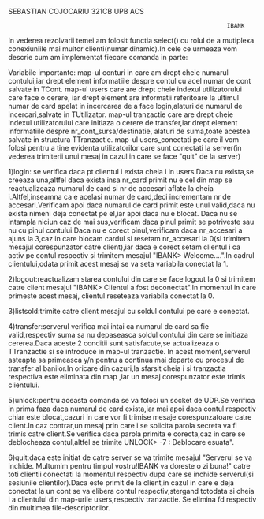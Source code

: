 SEBASTIAN COJOCARIU 321CB UPB ACS

										                          IBANK

In vederea rezolvarii temei am folosit functia select() cu rolul de a mutiplexa
conexiuniile mai multor clienti(numar dinamic).In cele ce urmeaza vom descrie
cum am implementat fiecare comanda in parte:

Variabile importante:
   map-ul conturi in care am drept cheie numarul contului,iar drept element 
informatiile despre contul cu acel numar de cont salvate in TCont.
   map-ul users care are drept cheie indexul utilizatorului care face o cerere,
iar drept element are informatii referitoare la ultimul numar de card apelat in
incercarea de a face login,alaturi de numarul de incercari,salvate in TUtilizator.
   map-ul tranzactie care are drept cheie indexul utilizatorului care initiaza
o cerere de transfer,iar drept element informatiile despre nr_cont_sursa/destinatie,
alaturi de suma,toate acestea salvate in structura TTranzactie.
   map-ul users_conectati pe care il vom folosi pentru a tine evidenta utilizatorilor
care sunt conectati la server(in vederea trimiterii unui mesaj in cazul in care se
face "quit" de la server)


1)login: se verifica daca pt clientul i exista cheia i in users.Daca nu exista,se 
creeaza una,altfel daca exista insa nr_card primit nu e cel din map se reactualizeaza
numarul de card si nr de accesari aflate la cheia i.Altfel,inseamna ca e acelasi numar
de card,deci incrementam nr de accesari.Verificam apoi daca numarul de card primit
este unul valid,daca nu exista nimeni deja conectat pe el,iar apoi daca nu e blocat.
Daca nu se intampla niciun caz de mai sus,verificam daca pinul primit se potriveste
sau nu cu pinul contului.Daca nu e corect pinul,verificam daca nr_accesari a ajuns la 
3,caz in care blocam cardul si resetam nr_accesari la 0(si trimitem mesajul corespunzator
catre client),iar daca e corect setam clientul i ca activ pe contul respectiv si trimitem
mesajul "IBANK> Welcome....".In cadrul clientului,odata primit acest mesaj se va seta
variabila conectat la 1.

2)logout:reactualizam starea contului din care se face logout la 0 si trimitem catre client
mesajul "IBANK> Clientul a fost deconectat".In momentul in care primeste acest mesaj,
clientul reseteaza variabila conectat la 0.

3)listsold:trimite catre client mesajul cu soldul contului pe care e conectat.

4)transfer:serverul verifica mai intai ca numarul de card sa fie valid,respectiv suma
sa nu depaseasca soldul contului din care se initiaza cererea.Daca aceste 2 conditii
sunt satisfacute,se actualizeaza o TTranzactie si se introduce in map-ul tranzactie.
In acest moment,serverul asteapta sa primeasca y/n pentru a continua mai departe
cu procesul de transfer al banilor.In oricare din cazuri,la sfarsit cheia i si tranzactia
respectiva este eliminata din map ,iar un mesaj corespunzator este trimis clientului.

5)unlock:pentru aceasta comanda se va folosi un socket de UDP.Se verifica in prima faza
daca numarul de card exista,iar mai apoi daca contul respectiv chiar este blocat,cazuri
in care vor fi trimise mesaje corespunzatoare catre client.In caz contrar,un mesaj prin 
care i se solicita parola secreta va fi trimis catre client.Se verifica daca parola
primita e corecta,caz in care se deblocheaza contul,altfel se trimite
UNLOCK> -7 : Deblocare esuata".

6)quit:daca este initiat de catre server se va trimite mesajul "Serverul se va inchide.
Multumim pentru timpul vostru!IBANK va doreste o zi buna!" catre toti clientii conectati
la momentul respectiv dupa care se inchide serverul(si sesiunile clientilor).Daca
este primit de la client,in cazul in care e deja conectat la un cont se va elibera contul
respectiv,stergand totodata si cheia i a clientului din map-urile users,respectiv tranzactie.
Se elimina fd respectiv din multimea file-descriptorilor. 
